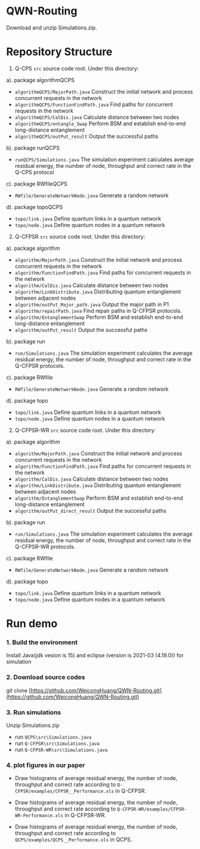 # QWN-Routing
Download and unzip Simulations.zip.

# Repository Structure

1. Q-CPS
`src` source code root. Under this directory:

a). package algorithmQCPS
- `algorithmQCPS/MajorPath.java` Construct the initial network and process concurrent requests in the network
- `algorithmQCPS/FunctionFindPath.java` Find paths for concurrent requests in the network
- `algorithmQCPS/CalDis.java` Calculate distance between two nodes
- `algorithmQCPS/entangle_Swap` Perform BSM and establish end-to-end long-distance entanglement
- `algorithmQCPS/outPut_result` Output the successful paths

b). package runQCPS
- `runQCPS/Simulations.java` The simulation experiment calculates average residual energy, the number of node, throughput and correct rate in the Q-CPS protocol

c). package RWfileQCPS
- `RWfile/GenerateNetworkNode.java` Generate a random network

d). package topoQCPS
- `topo/link.java` Define quantum links in a quantum network
- `topo/node.java` Define quantum nodes in a quantum network

2. Q-CFPSR
`src` source code root. Under this directory:

a). package algorithm
- `algorithm/MajorPath.java` Construct the initial network and process concurrent requests in the network
- `algorithm/FunctionFindPath.java` Find paths for concurrent requests in the network
- `algorithm/CalDis.java` Calculate distance between two nodes
- `algorithm/LinkDistribute.java` Distributing quantum entanglement between adjacent nodes
- `algorithm/outPut_Major_path.java` Output the major path in P1
- `algorithm/repairPath.java` Find repair paths in Q-CFPSR protocols.
- `algorithm/EntanglementSwap` Perform BSM and establish end-to-end long-distance entanglement
- `algorithm/outPut_result` Output the successful paths

b). package run
- `run/Simulations.java` The simulation experiment calculates the average residual energy, the number of node, throughput and correct rate in the Q-CFPSR  protocols.

c). package RWfile
- `RWfile/GenerateNetworkNode.java` Generate a random network

d). package topo
- `topo/link.java` Define quantum links in a quantum network
- `topo/node.java` Define quantum nodes in a quantum network

2. Q-CFPSR-WR
`src` source code root. Under this directory:

a). package algorithm
- `algorithm/MajorPath.java` Construct the initial network and process concurrent requests in the network
- `algorithm/FunctionFindPath.java` Find paths for concurrent requests in the network
- `algorithm/CalDis.java` Calculate distance between two nodes
- `algorithm/LinkDistribute.java` Distributing quantum entanglement between adjacent nodes
- `algorithm/EntanglementSwap` Perform BSM and establish end-to-end long-distance entanglement
- `algorithm/outPut_direct_result` Output the successful paths

b). package run
- `run/Simulations.java` The simulation experiment calculates the average residual energy, the number of node, throughput and correct rate in the Q-CFPSR-WR  protocols.

c). package RWfile
- `RWfile/GenerateNetworkNode.java` Generate a random network

d). package topo
- `topo/link.java` Define quantum links in a quantum network
- `topo/node.java` Define quantum nodes in a quantum network

# Run demo
### 1. Build the environment
Install Java(jdk vesion is 15) and eclipse (version is 2021-03 (4.19.0)) for simulation

### 2. Download source codes
git clone [https://github.com/WeicongHuang/QWN-Routing.git](https://github.com/WeicongHuang/QWN-Routing.git)

### 3. Run simulations
Unzip Simulations.zip
  - run `QCPS\src\Simulations.java`
  - run `Q-CFPSR\src\Simulations.java`
  - run `Q-CFPSR-WR\src\Simulations.java`
  
### 4. plot figures in our paper
- Draw histograms of average residual energy, the number of node, throughput and correct rate according to `Q-CFPSR/examples/CFPSR__Performance.xls` in Q-CFPSR.

- Draw histograms of average residual energy, the number of node, throughput and correct rate according to `Q-CFPSR-WR/examples/CFPSR-WR-Performance.xls` in Q-CFPSR-WR.

- Draw histograms of average residual energy, the number of node, throughput and correct rate according to `QCPS/examples/QCPS__Performance.xls` in QCPS.

